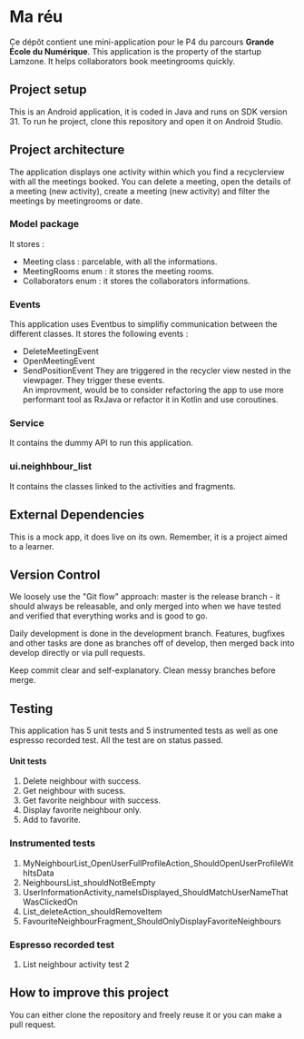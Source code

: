 # Ma réu

Ce dépôt contient une mini-application pour le P4 du parcours **Grande École du Numérique**. 
This application is the property of the startup Lamzone. It helps collaborators book meetingrooms quickly. 

## Project setup

This is an Android application, it is coded in Java and runs on SDK version 31. To run he project, clone this repository and open it on Android Studio. 

## Project architecture

The application displays one activity within which you find a recyclerview with all the meetings booked. You can delete a meeting, open the details of a meeting (new activity), create a meeting (new activity) and filter the meetings by meetingrooms or date.

### Model package

It stores : 
  * Meeting class : parcelable, with all the informations.
  * MeetingRooms enum : it stores the meeting rooms.
  * Collaborators enum : it stores the collaborators informations.

### Events

This application uses Eventbus to simplifiy communication between the different classes. It stores the following events : 
  * DeleteMeetingEvent
  * OpenMeetingEvent
  * SendPositionEvent
They are triggered in the recycler view nested in the viewpager. They trigger these events.  
An improvment, would be to consider refactoring the app to use more performant tool as RxJava or refactor it in Kotlin and use coroutines. 

### Service

It contains the dummy API to run this application. 

### ui.neighhbour_list

It contains the classes linked to the activities and fragments. 

## External Dependencies

This is a mock app, it does live on its own. Remember, it is a project aimed to a learner. 

## Version Control

We loosely use the "Git flow" approach: master is the release branch - it should always be releasable, and only merged into when we have tested and verified that everything works and is good to go. 

Daily development is done in the development branch. Features, bugfixes and other tasks are done as branches off of develop, then merged back into develop directly or via pull requests.

Keep commit clear and self-explanatory. Clean messy branches before merge. 

## Testing

This application has 5 unit tests and 5 instrumented tests as well as one espresso recorded test. All the test are on status passed. 

#### Unit tests
1. Delete neighbour with success.
2. Get neighbour with sucess.
3. Get favorite neighbour with success.
4. Display favorite neighbour only.
5. Add to favorite. 

### Instrumented tests
1. MyNeighbourList_OpenUserFullProfileAction_ShouldOpenUserProfileWithItsData
2. NeighboursList_shouldNotBeEmpty
3. UserInformationActivity_nameIsDisplayed_ShouldMatchUserNameThatWasClickedOn
4. List_deleteAction_shouldRemoveItem
5. FavouriteNeighbourFragment_ShouldOnlyDisplayFavoriteNeighbours

### Espresso recorded test
1. List neighbour activity test 2

## How to improve this project

You can either clone the repository and freely reuse it or you can make a pull request. 
